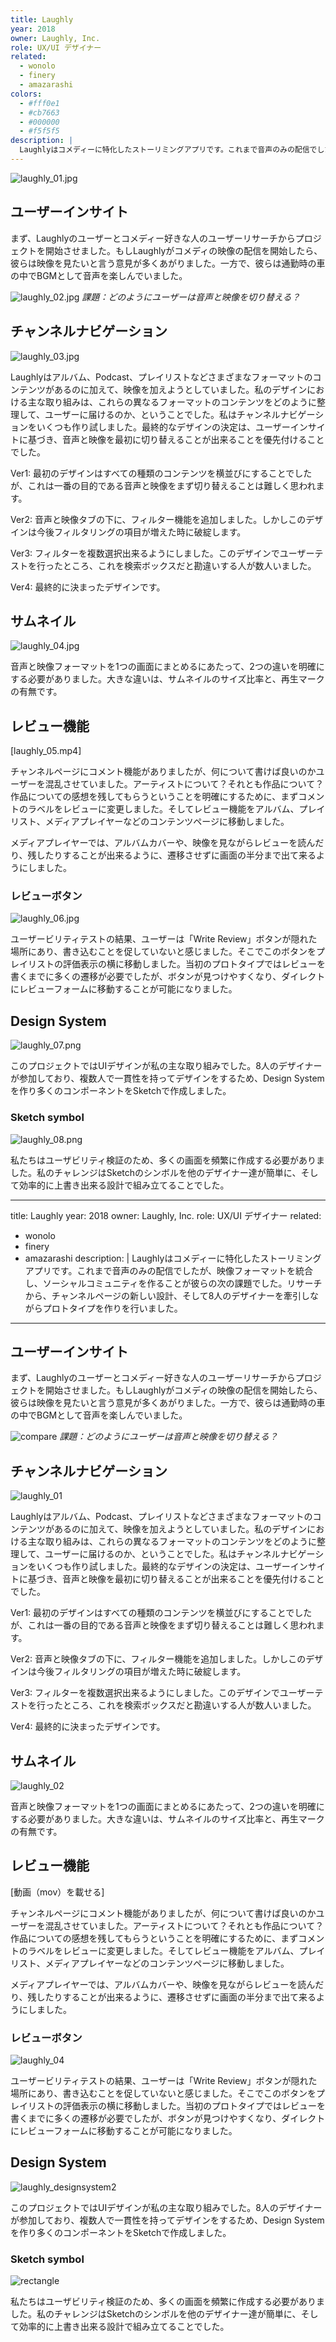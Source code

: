 ```yaml
---
title: Laughly
year: 2018
owner: Laughly, Inc.
role: UX/UI デザイナー
related:
  - wonolo
  - finery
  - amazarashi
colors:
  - #fff0e1
  - #cb7663
  - #000000
  - #f5f5f5
description: |
  Laughlyはコメディーに特化したストーリミングアプリです。これまで音声のみの配信でしたが、映像フォーマットを統合し、ソーシャルコミュニティを作ることが彼らの次の課題でした。リサーチから、チャンネルページの新しい設計、そして8人のデザイナーを牽引しながらプロトタイプを作りを行いました。
---
```


![laughly_01.jpg](https://user-images.githubusercontent.com/818309/36591917-6a5ef880-1848-11e8-98dd-8e4520d0b257.jpg)

## ユーザーインサイト

まず、Laughlyのユーザーとコメディー好きな人のユーザーリサーチからプロジェクトを開始させました。もしLaughlyがコメディの映像の配信を開始したら、彼らは映像を見たいと言う意見が多くあがりました。一方で、彼らは通勤時の車の中でBGMとして音声を楽しんでいました。

![laughly_02.jpg](https://user-images.githubusercontent.com/818309/36506171-a1af8988-170a-11e8-9f12-7e23172a3fb3.jpg)
*課題：どのようにユーザーは音声と映像を切り替える？*

## チャンネルナビゲーション

![laughly_03.jpg](https://user-images.githubusercontent.com/818309/36506273-009470d0-170b-11e8-8753-fcc7522b4886.jpg)

Laughlyはアルバム、Podcast、プレイリストなどさまざまなフォーマットのコンテンツがあるのに加えて、映像を加えようとしていました。私のデザインにおける主な取り組みは、これらの異なるフォーマットのコンテンツをどのように整理して、ユーザーに届けるのか、ということでした。私はチャンネルナビゲーションをいくつも作り試しました。最終的なデザインの決定は、ユーザーインサイトに基づき、音声と映像を最初に切り替えることが出来ることを優先付けることでした。

Ver1: 最初のデザインはすべての種類のコンテンツを横並びにすることでしたが、これは一番の目的である音声と映像をまず切り替えることは難しく思われます。

Ver2: 音声と映像タブの下に、フィルター機能を追加しました。しかしこのデザインは今後フィルタリングの項目が増えた時に破綻します。

Ver3: フィルターを複数選択出来るようにしました。このデザインでユーザーテストを行ったところ、これを検索ボックスだと勘違いする人が数人いました。

Ver4: 最終的に決まったデザインです。

## サムネイル

![laughly_04.jpg](https://user-images.githubusercontent.com/818309/36506280-0556a8b8-170b-11e8-8014-4ab2ea901f61.jpg)

音声と映像フォーマットを1つの画面にまとめるにあたって、2つの違いを明確にする必要がありました。大きな違いは、サムネイルのサイズ比率と、再生マークの有無です。

## レビュー機能

[laughly_05.mp4]

チャンネルページにコメント機能がありましたが、何について書けば良いのかユーザーを混乱させていました。アーティストについて？それとも作品について？
作品についての感想を残してもらうということを明確にするために、まずコメントのラベルをレビューに変更しました。そしてレビュー機能をアルバム、プレイリスト、メディアプレイヤーなどのコンテンツページに移動しました。

メディアプレイヤーでは、アルバムカバーや、映像を見ながらレビューを読んだり、残したりすることが出来るように、遷移させずに画面の半分まで出て来るようにしました。

### レビューボタン

![laughly_06.jpg](https://user-images.githubusercontent.com/818309/36506283-07ccdacc-170b-11e8-95f1-1bed799b32ba.jpg)

ユーザービリティテストの結果、ユーザーは「Write Review」ボタンが隠れた場所にあり、書き込むことを促していないと感じました。そこでこのボタンをプレイリストの評価表示の横に移動しました。当初のプロトタイプではレビューを書くまでに多くの遷移が必要でしたが、ボタンが見つけやすくなり、ダイレクトにレビューフォームに移動することが可能になりました。

## Design System

![laughly_07.png](https://user-images.githubusercontent.com/818309/36506286-0a87eb8a-170b-11e8-97c8-3f93e9250f7a.png)

このプロジェクトではUIデザインが私の主な取り組みでした。8人のデザイナーが参加しており、複数人で一貫性を持ってデザインをするため、Design Systemを作り多くのコンポーネントをSketchで作成しました。

### Sketch symbol

![laughly_08.png](https://user-images.githubusercontent.com/818309/36506357-40fbb52a-170b-11e8-93b4-0ddcf592ecc5.png)

私たちはユーザビリティ検証のため、多くの画面を頻繁に作成する必要がありました。私のチャレンジはSketchのシンボルを他のデザイナー達が簡単に、そして効率的に上書き出来る設計で組み立てることでした。

---
title: Laughly
year: 2018
owner: Laughly, Inc.
role: UX/UI デザイナー
related:
  - wonolo
  - finery
  - amazarashi
description: |
  Laughlyはコメディーに特化したストーリミングアプリです。これまで音声のみの配信でしたが、映像フォーマットを統合し、ソーシャルコミュニティを作ることが彼らの次の課題でした。リサーチから、チャンネルページの新しい設計、そして8人のデザイナーを牽引しながらプロトタイプを作りを行いました。
---

## ユーザーインサイト

まず、Laughlyのユーザーとコメディー好きな人のユーザーリサーチからプロジェクトを開始させました。もしLaughlyがコメディの映像の配信を開始したら、彼らは映像を見たいと言う意見が多くあがりました。一方で、彼らは通勤時の車の中でBGMとして音声を楽しんでいました。

![compare](https://user-images.githubusercontent.com/818309/36506171-a1af8988-170a-11e8-9f12-7e23172a3fb3.jpg)
*課題：どのようにユーザーは音声と映像を切り替える？*

## チャンネルナビゲーション
![laughly_01](https://user-images.githubusercontent.com/818309/36506273-009470d0-170b-11e8-8753-fcc7522b4886.jpg)

Laughlyはアルバム、Podcast、プレイリストなどさまざまなフォーマットのコンテンツがあるのに加えて、映像を加えようとしていました。私のデザインにおける主な取り組みは、これらの異なるフォーマットのコンテンツをどのように整理して、ユーザーに届けるのか、ということでした。私はチャンネルナビゲーションをいくつも作り試しました。最終的なデザインの決定は、ユーザーインサイトに基づき、音声と映像を最初に切り替えることが出来ることを優先付けることでした。

Ver1: 最初のデザインはすべての種類のコンテンツを横並びにすることでしたが、これは一番の目的である音声と映像をまず切り替えることは難しく思われます。

Ver2: 音声と映像タブの下に、フィルター機能を追加しました。しかしこのデザインは今後フィルタリングの項目が増えた時に破綻します。

Ver3: フィルターを複数選択出来るようにしました。このデザインでユーザーテストを行ったところ、これを検索ボックスだと勘違いする人が数人いました。

Ver4: 最終的に決まったデザインです。

## サムネイル
![laughly_02](https://user-images.githubusercontent.com/818309/36506280-0556a8b8-170b-11e8-8014-4ab2ea901f61.jpg)

音声と映像フォーマットを1つの画面にまとめるにあたって、2つの違いを明確にする必要がありました。大きな違いは、サムネイルのサイズ比率と、再生マークの有無です。

## レビュー機能
[動画（mov）を載せる]

チャンネルページにコメント機能がありましたが、何について書けば良いのかユーザーを混乱させていました。アーティストについて？それとも作品について？
作品についての感想を残してもらうということを明確にするために、まずコメントのラベルをレビューに変更しました。そしてレビュー機能をアルバム、プレイリスト、メディアプレイヤーなどのコンテンツページに移動しました。

メディアプレイヤーでは、アルバムカバーや、映像を見ながらレビューを読んだり、残したりすることが出来るように、遷移させずに画面の半分まで出て来るようにしました。

### レビューボタン
![laughly_04](https://user-images.githubusercontent.com/818309/36506283-07ccdacc-170b-11e8-95f1-1bed799b32ba.jpg)

ユーザービリティテストの結果、ユーザーは「Write Review」ボタンが隠れた場所にあり、書き込むことを促していないと感じました。そこでこのボタンをプレイリストの評価表示の横に移動しました。当初のプロトタイプではレビューを書くまでに多くの遷移が必要でしたが、ボタンが見つけやすくなり、ダイレクトにレビューフォームに移動することが可能になりました。

## Design System
![laughly_designsystem2](https://user-images.githubusercontent.com/818309/36506286-0a87eb8a-170b-11e8-97c8-3f93e9250f7a.png)

このプロジェクトではUIデザインが私の主な取り組みでした。8人のデザイナーが参加しており、複数人で一貫性を持ってデザインをするため、Design Systemを作り多くのコンポーネントをSketchで作成しました。

### Sketch symbol
![rectangle](https://user-images.githubusercontent.com/818309/36506357-40fbb52a-170b-11e8-93b4-0ddcf592ecc5.png)

私たちはユーザビリティ検証のため、多くの画面を頻繁に作成する必要がありました。私のチャレンジはSketchのシンボルを他のデザイナー達が簡単に、そして効率的に上書き出来る設計で組み立てることでした。

